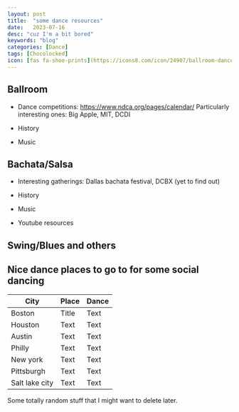 ```yaml
---
layout: post
title:  "some dance resources"
date:   2023-07-16
desc: "cuz I'm a bit bored"
keywords: "blog"
categories: [Dance]
tags: [Chocolocked]
icon: [fas fa-shoe-prints](https://icons8.com/icon/24907/ballroom-dance)
---
```


## Ballroom

* Dance competitions: https://www.ndca.org/pages/calendar/
  Particularly interesting ones:  Big Apple, MIT, DCDI

* History
* Music
  
  



## Bachata/Salsa 
  

* Interesting gatherings:
  Dallas bachata festival, DCBX (yet to find out)

* History
* Music
* Youtube resources



## Swing/Blues and others 




## Nice dance places to go to for some social dancing

| City        | Place       |   Dance    |
| ----------- | ----------- | ---------- |
| Boston      | Title       | Text       |
| Houston     | Text        |Text        |
| Austin      | Text        |Text        |
| Philly      | Text        |Text        |
| New york    | Text        |Text        |
| Pittsburgh  | Text        |Text        |
| Salt lake city| Text        |Text        |


Some totally random stuff that I might want to delete later.



